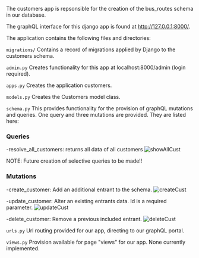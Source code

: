 The customers app is repsonsible for the creation of the bus_routes schema in our database.

The graphQL interface for this django app is found at http://127.0.0.1:8000/.

The application contains the following files and directories:

`migrations/`
Contains a record of migrations applied by Django to the customers schema.

`admin.py`
Creates functionality for this app at localhost:8000/admin (login required).

`apps.py`
Creates the application customers.

`models.py`
Creates the Customers model class.

`schema.py`
This provides functionality for the provision of graphQL mutations and queries. One query
and three mutations are provided. They are listed here:

### Queries
-resolve_all_customers: returns all data of all customers
![showAllCust](https://user-images.githubusercontent.com/71881578/125189642-fca65980-e230-11eb-8914-5f064d3e78d2.PNG)

NOTE: Future creation of selective queries to be made!!

### Mutations
-create_customer: Add an additional entrant to the schema.
![createCust](https://user-images.githubusercontent.com/71881578/125189647-06c85800-e231-11eb-85fb-c710fe182e20.PNG)

-update_customer: Alter an existing entrants data. Id is a required parameter.
![updateCust](https://user-images.githubusercontent.com/71881578/125189649-0cbe3900-e231-11eb-84b0-9e4ec34f5282.PNG)

-delete_customer: Remove a previous included entrant.
![deleteCust](https://user-images.githubusercontent.com/71881578/125189658-19db2800-e231-11eb-8859-27ece8ed4cdb.PNG)

`urls.py`
Url routing provided for our app, directing to our graphQL portal.

`views.py`
Provision available for page "views" for our app. None currently implemented.
